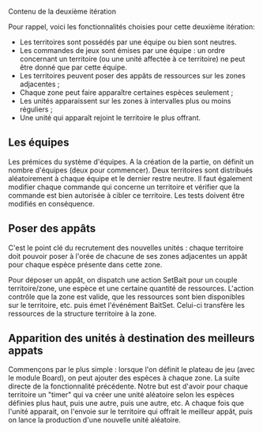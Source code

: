 Contenu de la deuxième itération

Pour rappel, voici les fonctionnalités choisies pour cette deuxième itération:

- Les territoires sont possédés par une équipe ou bien sont neutres.
- Les commandes de jeux sont émises par une équipe : un ordre concernant un territoire (ou une unité affectée à ce territoire) ne peut être donné que par cette équipe.
- Les territoires peuvent poser des appâts de ressources sur les zones adjacentes ;
- Chaque zone peut faire apparaître certaines espèces seulement ;
- Les unités apparaissent sur les zones à intervalles plus ou moins réguliers ;
- Une unité qui apparaît rejoint le territoire le plus offrant.


## Les équipes

Les prémices du système d'équipes. A la création de la partie, on définit un nombre d'équipes (deux pour commencer). Deux territoires sont distribués aléatoirement à chaque équipe et le dernier restre neutre.
Il faut également modifier chaque commande qui concerne un territoire et vérifier que la commande est bien autorisée à cibler ce territoire. Les tests doivent être modifiés en conséquence.


## Poser des appâts

C'est le point clé du recrutement des nouvelles unités : chaque territoire doit pouvoir poser à l'orée de chacune de ses zones adjacentes un appât pour chaque espèce présente dans cette zone.

Pour déposer un appât, on dispatch une action SetBait pour un couple territoire/zone, une espèce et une certaine quantité de ressources.
L'action contrôle que la zone est valide, que les ressources sont bien disponibles sur le territoire, etc. puis émet l'événément BaitSet.
Celui-ci transfère les ressources de la structure territoire à la zone.


## Apparition des unités à destination des meilleurs appats

Commençons par le plus simple : lorsque l'on définit le plateau de jeu (avec le module Board), on peut ajouter des espèces à chaque zone.
La suite directe de la fonctionnalité précédente. Notre but est d'avoir pour chaque territoire un "timer" qui va créer une unité aléatoire selon les espèces définies plus haut, puis une autre, puis une autre, etc.
A chaque fois que l'unité apparait, on l'envoie sur le territoire qui offrait le meilleur appât, puis on lance la production d'une nouvelle unité aléatoire.
